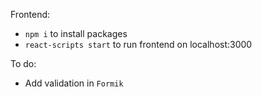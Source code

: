 Frontend:
- `npm i` to install packages
- `react-scripts start` to run frontend on localhost:3000

To do:
- Add validation in `Formik`
